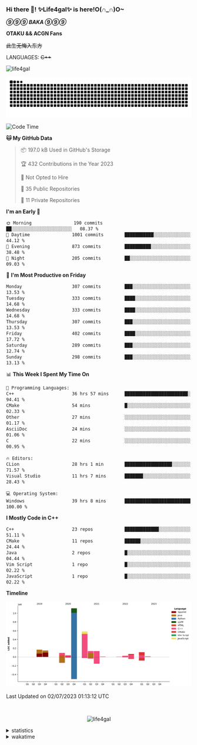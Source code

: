 ### Hi there 👋! ✨Life4gal✨ is here!O(∩_∩)O~

_**⑨⑨⑨ BAKA ⑨⑨⑨**_

**OTAKU && ACGN Fans**

~~此生无悔入东方~~

LANGUAGES: ~~C++~~

<p align="left"> <img src="https://komarev.com/ghpvc/?username=life4gal&label=Profile%20views&color=0e75b6&style=flat" alt="life4gal" /> </p>

![github contribution grid snake animation](https://raw.githubusercontent.com/Life4gal/Life4gal/snake_branch/github-contribution-grid-snake.svg)

<!--START_SECTION:waka-->
![Code Time](http://img.shields.io/badge/Code%20Time-3%2C287%20hrs%207%20mins-blue)

**🐱 My GitHub Data** 

> 📦 197.0 kB Used in GitHub's Storage 
 > 
> 🏆 432 Contributions in the Year 2023
 > 
> 🚫 Not Opted to Hire
 > 
> 📜 35 Public Repositories 
 > 
> 🔑 11 Private Repositories 
 > 
**I'm an Early 🐤** 

```text
🌞 Morning                190 commits         ██░░░░░░░░░░░░░░░░░░░░░░░   08.37 % 
🌆 Daytime                1001 commits        ███████████░░░░░░░░░░░░░░   44.12 % 
🌃 Evening                873 commits         ██████████░░░░░░░░░░░░░░░   38.48 % 
🌙 Night                  205 commits         ██░░░░░░░░░░░░░░░░░░░░░░░   09.03 % 
```
📅 **I'm Most Productive on Friday** 

```text
Monday                   307 commits         ███░░░░░░░░░░░░░░░░░░░░░░   13.53 % 
Tuesday                  333 commits         ████░░░░░░░░░░░░░░░░░░░░░   14.68 % 
Wednesday                333 commits         ████░░░░░░░░░░░░░░░░░░░░░   14.68 % 
Thursday                 307 commits         ███░░░░░░░░░░░░░░░░░░░░░░   13.53 % 
Friday                   402 commits         ████░░░░░░░░░░░░░░░░░░░░░   17.72 % 
Saturday                 289 commits         ███░░░░░░░░░░░░░░░░░░░░░░   12.74 % 
Sunday                   298 commits         ███░░░░░░░░░░░░░░░░░░░░░░   13.13 % 
```


📊 **This Week I Spent My Time On** 

```text
💬 Programming Languages: 
C++                      36 hrs 57 mins      ████████████████████████░   94.41 % 
CMake                    54 mins             █░░░░░░░░░░░░░░░░░░░░░░░░   02.33 % 
Other                    27 mins             ░░░░░░░░░░░░░░░░░░░░░░░░░   01.17 % 
AsciiDoc                 24 mins             ░░░░░░░░░░░░░░░░░░░░░░░░░   01.06 % 
C                        22 mins             ░░░░░░░░░░░░░░░░░░░░░░░░░   00.95 % 

🔥 Editors: 
CLion                    28 hrs 1 min        ██████████████████░░░░░░░   71.57 % 
Visual Studio            11 hrs 7 mins       ███████░░░░░░░░░░░░░░░░░░   28.43 % 

💻 Operating System: 
Windows                  39 hrs 8 mins       █████████████████████████   100.00 % 
```

**I Mostly Code in C++** 

```text
C++                      23 repos            █████████████░░░░░░░░░░░░   51.11 % 
CMake                    11 repos            ██████░░░░░░░░░░░░░░░░░░░   24.44 % 
Java                     2 repos             █░░░░░░░░░░░░░░░░░░░░░░░░   04.44 % 
Vim Script               1 repo              █░░░░░░░░░░░░░░░░░░░░░░░░   02.22 % 
JavaScript               1 repo              █░░░░░░░░░░░░░░░░░░░░░░░░   02.22 % 
```



**Timeline**

![Lines of Code chart](https://raw.githubusercontent.com/Life4gal/Life4gal/main/assets/bar_graph.png)


 Last Updated on 02/07/2023 01:13:12 UTC
<!--END_SECTION:waka-->

<img src="https://wakatime.com/share/@Life4gal/86c21846-f841-4004-aed1-e1165eb797d6.svg?sanitize=true" alt=""/>

<p align="center"> <img src="./images/⑨.jpg" alt="life4gal" /> </p>

<details>
	<summary>statistics</summary>
	<img src="https://github-profile-trophy.vercel.app/?username=life4gal" alt=""/>
	<img src="https://github-readme-stats.life4gal.vercel.app/api/top-langs/?username=Life4gal&hide=html&show_icons=true&theme=synthwave&cache_seconds=1800" alt=""/>
	<img src="https://github-readme-stats.life4gal.vercel.app/api?username=Life4gal&show_icons=true&theme=synthwave&cache_seconds=1800" alt=""/>
</details>

<details>
	<summary>wakatime</summary>
	<img src="https://wakatime.com/share/@Life4gal/404666b2-d1ff-4388-94e0-a1935d341f14.svg?sanitize=true" alt=""/>
	<img src="https://wakatime.com/share/@Life4gal/972212ce-6084-4d98-a326-1997606ddf37.svg?sanitize=true" alt=""/>
	<img src="https://wakatime.com/share/@Life4gal/7ae4ead0-e1fd-412a-afcb-da977a5ae5e9.svg?sanitize=true" alt=""/>
</details>

